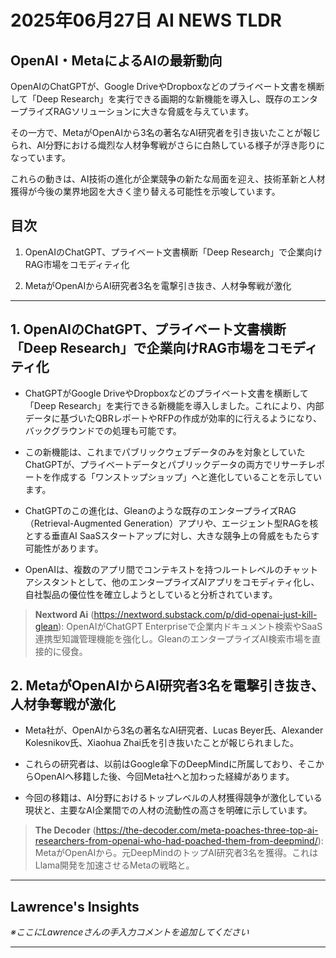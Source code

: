 # 2025年06月27日 AI NEWS TLDR

## OpenAI・MetaによるAIの最新動向

OpenAIのChatGPTが、Google DriveやDropboxなどのプライベート文書を横断して「Deep Research」を実行できる画期的な新機能を導入し、既存のエンタープライズRAGソリューションに大きな脅威を与えています。

その一方で、MetaがOpenAIから3名の著名なAI研究者を引き抜いたことが報じられ、AI分野における熾烈な人材争奪戦がさらに白熱している様子が浮き彫りになっています。

これらの動きは、AI技術の進化が企業競争の新たな局面を迎え、技術革新と人材獲得が今後の業界地図を大きく塗り替える可能性を示唆しています。

## 目次

1. OpenAIのChatGPT、プライベート文書横断「Deep Research」で企業向けRAG市場をコモディティ化

2. MetaがOpenAIからAI研究者3名を電撃引き抜き、人材争奪戦が激化

---

## 1. OpenAIのChatGPT、プライベート文書横断「Deep Research」で企業向けRAG市場をコモディティ化

- ChatGPTがGoogle DriveやDropboxなどのプライベート文書を横断して「Deep Research」を実行できる新機能を導入しました。これにより、内部データに基づいたQBRレポートやRFPの作成が効率的に行えるようになり、バックグラウンドでの処理も可能です。

- この新機能は、これまでパブリックウェブデータのみを対象としていたChatGPTが、プライベートデータとパブリックデータの両方でリサーチレポートを作成する「ワンストップショップ」へと進化していることを示しています。

- ChatGPTのこの進化は、Gleanのような既存のエンタープライズRAG（Retrieval-Augmented Generation）アプリや、エージェント型RAGを核とする垂直AI SaaSスタートアップに対し、大きな競争上の脅威をもたらす可能性があります。

- OpenAIは、複数のアプリ間でコンテキストを持つルートレベルのチャットアシスタントとして、他のエンタープライズAIアプリをコモディティ化し、自社製品の優位性を確立しようとしていると分析されています。

> **Nextword Ai** (https://nextword.substack.com/p/did-openai-just-kill-glean): OpenAIがChatGPT Enterpriseで企業内ドキュメント検索やSaaS連携型知識管理機能を強化し。GleanのエンタープライズAI検索市場を直接的に侵食。

## 2. MetaがOpenAIからAI研究者3名を電撃引き抜き、人材争奪戦が激化

- Meta社が、OpenAIから3名の著名なAI研究者、Lucas Beyer氏、Alexander Kolesnikov氏、Xiaohua Zhai氏を引き抜いたことが報じられました。

- これらの研究者は、以前はGoogle傘下のDeepMindに所属しており、そこからOpenAIへ移籍した後、今回Meta社へと加わった経緯があります。

- 今回の移籍は、AI分野におけるトップレベルの人材獲得競争が激化している現状と、主要なAI企業間での人材の流動性の高さを明確に示しています。

> **The Decoder** (https://the-decoder.com/meta-poaches-three-top-ai-researchers-from-openai-who-had-poached-them-from-deepmind/): MetaがOpenAIから。元DeepMindのトップAI研究者3名を獲得。これはLlama開発を加速させるMetaの戦略と。

---

## Lawrence's Insights

*※ここにLawrenceさんの手入力コメントを追加してください*

---
